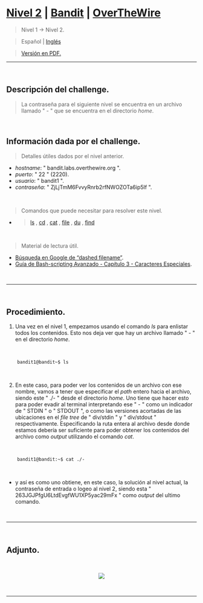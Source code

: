 
# [Nivel 2](https://overthewire.org/wargames/bandit/bandit2.html) | [Bandit](https://overthewire.org/wargames/bandit/) | [OverTheWire](https://overthewire.org/wargames/)
> Nivel 1 &rarr; Nivel 2.

> Español | [Inglés](https://github.com/frandausmeier/CTF_Write-Ups/blob/main/OverTheWire/Bandit/Level_2/level-2_bandit_overthewire_eng.md)

> [Versión en PDF.](https://github.com/frandausmeier/CTF_Write-Ups/blob/main/OverTheWire/Bandit/Level_2/nivel-2_bandit_overthewire_esp.pdf)

-----

<br>

## Descripción del challenge.

> La contraseña para el siguiente nivel se encuentra en un archivo llamado " - " que se encuentra en el directorio _home_.

<br>

## Información dada por el challenge.
> Detalles útiles dados por el nivel anterior.
- _hostname_: " bandit.labs.overthewire.org ".
- _puerto_: " 22 " (2220).
- _usuario_: " bandit1 ".
- _contraseña_: " ZjLjTmM6FvvyRnrb2rfNWOZOTa6ip5If ".

<br>

> Comandos que puede necesitar para resolver este nivel.
- > [ls](https://manpages.ubuntu.com/manpages/noble/man1/ls.1.html)  ,  [cd](https://manpages.ubuntu.com/manpages/noble/man1/cd.1posix.html)  ,  [cat](https://manpages.ubuntu.com/manpages/noble/man1/cat.1.html)  ,  [file](https://manpages.ubuntu.com/manpages/noble/man1/file.1.html)  ,  [du](https://manpages.ubuntu.com/manpages/noble/man1/du.1.html)  ,  [find](https://manpages.ubuntu.com/manpages/noble/man1/find.1.html)

<br>

> Material de lectura útil.
- [Búsqueda en Google de “dashed filename”](https://www.google.com/search?q=dashed+filename).
- [Guía de Bash-scripting Avanzado - Capítulo 3 - Caracteres Especiales](https://linux.die.net/abs-guide/special-chars.html).

<br>

-----

<br>

## Procedimiento.
1. Una vez en el nivel 1, empezamos usando el comando _ls_ para enlistar todos los contenidos. Esto nos deja ver que hay un archivo llamado " - " en el directorio _home_.

<br>
    
```
	bandit1@bandit~$ ls
```
 
<br>

2. En este caso, para poder ver los contenidos de un archivo con ese nombre, vamos a tener que especificar el _path_ entero hacia el archivo, siendo este " ./- " desde el directorio _home_. Uno tiene que hacer esto para poder evadir al terminal interpretando ese " - " como un indicador de " STDIN " o " STDOUT ", o como las versiones acortadas de las ubicaciones en el _file tree_ de " div/stdin " y " div/stdout " respectivamente. Especificando la ruta entera al archivo desde donde estamos debería ser suficiente para poder obtener los contenidos del archivo como _output_ utilizando el comando _cat_.

<br>

```
	bandit1@bandit:~$ cat ./-
```

<br>

- y así es como uno obtiene, en este caso, la solución al nivel actual, la contraseña de entrada o logeo al nivel 2, siendo esta " 
263JGJPfgU6LtdEvgfWU1XP5yac29mFx " como _output_ del ultimo comando.
<br>

-----

<br>

## Adjunto.

<br>

<p align="center">
  <img src="https://github.com/franciscodausmeier/CTF_Write-Ups/blob/main/OverTheWire/Bandit/Level_2/attachments/level-2_bandit_overthewire.md?raw=true" />
</p>

<br>

----

